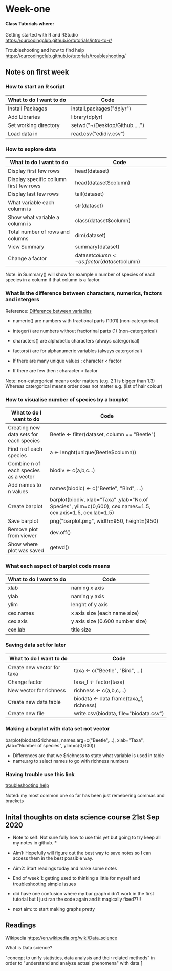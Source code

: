 # Week-one

#### Class Tutorials where:

Getting started with R and RStudio
https://ourcodingclub.github.io/tutorials/intro-to-r/
 
Troubleshooting and how to find help
https://ourcodingclub.github.io/tutorials/troubleshooting/


## Notes on first week
### How to start an R script

What to do I want to do | Code 
------------------------|------
Install Packages | install.packages("dplyr")
Add Libraries | library(dplyr)
Set working directory | setwd("~/Desktop/Github.....")
Load data in | read.csv("edidiv.csv")



### How to explore data

What to do I want to do | Code 
------------------------|------
Display first few rows | head(dataset)
Display specific collumn first few rows | head(dataset$column)
Display last few rows | tail(dataset)
What variable each column is | str(dataset)
Show what variable a column is | class(dataset$column)
Total number of rows and columns | dim(dataset)
View Summary | summary(dataset)
Change a factor | dataset$column <- as.factor(dataset$column)

Note: in Summary() will show for example n number of species of each species in a column if that column is a factor.



### What is the difference between characters, numerics, factors and intergers
Reference: [Difference between variables](http://kddata.co/qa/question.php?nbr=6)

* numeric() are numbers with fractional parts (1.101) (non-catergorical)
* integer() are numbers without fractorinal parts (1) (non-catergorical)
* characters() are alphabetic characters (always catergorical)
* factors() are for alphanumeric variables (always catergorical)

* If there are many unique values : character < factor
* If there are few then : character > factor

Note: non-catergorical means order matters (e.g. 2.1 is bigger than 1.3)
Whereas catergorical means order does not matter e.g. (list of hair colour)



### How to visualise number of species by a boxplot

What to do I want to do | Code 
------------------------|------
Creating new data sets for each species | Beetle <- filter(dataset, column == "Beetle") 
Find n of each species | a <- lenght(unique(Beetle$column))
Combine n of each species as a vector | biodiv <- c(a,b,c...)
Add names to n values | names(biodic) <- c("Beetle", "Bird", ...)
Create barplot | barplot(biodiv, xlab="Taxa" ,ylab="No.of Species", ylim=c(0,600), cex.names=1.5, cex.axis=1.5, cex.lab=1.5)
Save barplot | png("barplot.png", width=950, height=(950) 
Remove plot from viewer | dev.off()
Show where plot was saved | getwd()



### What each aspect of barplot code means 
What to do I want to do | Code 
------------------------|------
xlab | naming x axis
ylab | naming y axis
ylim | lenght of y axis
cex.names | x axis size (each name size)
cex.axis | y axis size (0.600 number size)
cex.lab | title size



### Saving data set for later
What to do I want to do | Code 
------------------------|------
Create new vector for taxa | taxa <- c("Beetle", "Bird", ...)
Change factor | taxa_f <- factor(taxa) 
New vector for richness | richness <- c(a,b,c,...)
Create new data table | biodata <- data.frame(taxa_f, richness)
Create new file | write.csv(biodata, file="biodata.csv")



### Making a barplot with data set not vector
barplot(biodata$richness, names.arg=c("Beetle",...), xlab="Taxa", ylab="Number of species", ylim=c(0,600))

* Differences are that we $richness to state what variable is used in table
* name.arg to select names to go with richness numbers 



### Having trouble use this link
[troubleshooting help](https://ourcodingclub.github.io/tutorials/troubleshooting/)

Noted: my most common one so far has been just remebering commas and brackets

## Inital thoughts on data science course 21st Sep 2020

* Note to self: Not sure fully how to use this yet but going to try keep all my notes in github. * 

* Aim1: Hopefully will figure out the best way to save notes so I can access them in the best possible way. 

* Aim2: Start readings today and make some notes


* End of week 1: getting used to thinking a little for myself and troubleshooting simple issues

* did have one confusion where my bar graph didn't work in the first tutorial but I just ran the code again and it magically fixed??!!

* next aim: to start making graphs pretty 

## Readings 

Wikipedia https://en.wikipedia.org/wiki/Data_science

What is Data science?

"concept to unify statistics, data analysis and their related methods" in order to "understand and analyze actual phenomena" with data.[
